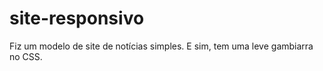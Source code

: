 # site-responsivo
 Fiz um modelo de site de notícias simples. E sim, tem uma leve gambiarra no CSS.
